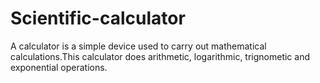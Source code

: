 # Scientific-calculator
A calculator is a simple device used to carry out mathematical calculations.This calculator does arithmetic, logarithmic, trignometic and exponential operations.
